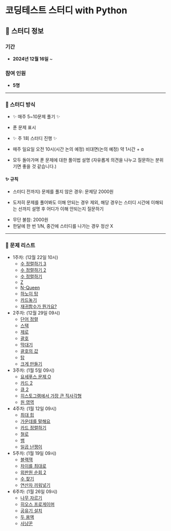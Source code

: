 # 코딩테스트 스터디 with Python

## 📅 스터디 정보

### 기간  
- **2024년 12월 16일** ~

### 참여 인원  
- **5명**  

---
### 📖 스터디 방식

- ✨ 매주 5~10문제 풀기 ✨

- 푼 문제 표시

- ✨ 주 1회 스터디 진행 ✨

- 매주 일요일 오전 10시(시간 논의 예정) 비대면(논의 예정) 약 1시간 + ɑ
- 모두 돌아가며 푼 문제에 대한 풀이법 설명
(자유롭게 의견을 나누고 질문하는 분위기면 좋을 것 같습니다.)

#### ✨ 규칙

- 스터디 전까지) 문제를 풀지 않은 경우: 문제당 2000원
* 도저히 문제를 풀어봐도 이해 안되는 경우 제외, 해당 경우는 스터디 시간에 이해되는 선까지 설명 후 어디가 이해 안되는지 질문하기
- 무단 불참: 2000원
- 한달에 한 번 1/N, 중간에 스터디를 나가는 경우 정산 X

---

### 📂 문제 리스트

- 1주차: (12월 22일 10시)
    - [수 정렬하기 3](https://www.acmicpc.net/problem/10989)
    - [수 정렬하기 2](https://www.acmicpc.net/problem/2751)
    - [수 정렬하기](https://www.acmicpc.net/problem/2750)
    - [Z](https://www.acmicpc.net/problem/1074)
    - [N-Queen](https://www.acmicpc.net/problem/9663)
    - [하노이 탑](https://www.acmicpc.net/problem/1914)
    - [카드놓기](https://www.acmicpc.net/problem/5568)
    - [재귀함수가 뭔가요?](https://www.acmicpc.net/problem/17478)
- 2주차: (12월 29일 09시)
  - [단어 정렬](https://www.acmicpc.net/problem/1181)
  - [스택](https://www.acmicpc.net/problem/10828)
  - [제로](https://www.acmicpc.net/problem/10773)
  - [괄호](https://www.acmicpc.net/problem/9012)
  - [막대기](https://www.acmicpc.net/problem/17608)
  - [괄호의 값](https://www.acmicpc.net/problem/2504)
  - [탑](https://www.acmicpc.net/problem/2493)
  - [크게 만들기](https://www.acmicpc.net/problem/2812)
- 3주차: (1월 5일 09시)
  - [요세푸스 문제 O](https://www.acmicpc.net/problem/11866)
  - [카드 2](https://www.acmicpc.net/problem/2164)
  - [큐 2](https://www.acmicpc.net/problem/18258)
  - [히스토그램에서 가장 큰 직사각형](https://www.acmicpc.net/problem/6549)
  - [원 영역](https://www.acmicpc.net/problem/10000)
- 4주차: (1월 12일 09시)
  - [최대 힙](https://www.acmicpc.net/problem/11279)
  - [가운데를 말해요](https://www.acmicpc.net/problem/1655)
  - [카드 정렬하기](https://www.acmicpc.net/problem/1715)
  - [철로](https://www.acmicpc.net/problem/13334)
  - [뱀](https://www.acmicpc.net/problem/3190)
  - [일곱 난쟁이](https://www.acmicpc.net/problem/2309)
- 5주차: (1월 19일 09시)
  - [블랙잭](https://www.acmicpc.net/problem/2798)
  - [차이를 최대로](https://www.acmicpc.net/problem/10819)
  - [외판원 순회 2](https://www.acmicpc.net/problem/10971)
  - [수 찾기](https://www.acmicpc.net/problem/1920)
  - [연산자 끼워넣기](https://www.acmicpc.net/problem/14888)
- 6주차: (1월 26일 09시)
  - [나무 자르기](https://www.acmicpc.net/problem/2805)
  - [히오스 프로게이머](https://www.acmicpc.net/problem/16564)
  - [공유기 설치](https://www.acmicpc.net/problem/2110)
  - [두 용액](https://www.acmicpc.net/problem/2470)
  - [사냥꾼](https://www.acmicpc.net/problem/8983)
